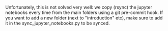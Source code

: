 Unfortunately, this is not solved very well: we copy (rsync)
the jupyter notebooks every time from the main folders
using a git pre-commit hook. If you want to add a new folder
(next to "introduction" etc), make sure to add it in the
sync_jupyter_notebooks.py to be synced.
